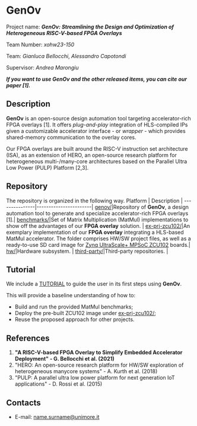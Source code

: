 
# GenOv
Project name: **_GenOv: Streamlining the Design and Optimization of Heterogeneous RISC-V-based FPGA Overlays_**

Team Number: *xohw23-150*

Team: *Gianluca Bellocchi*, *Alessandro Capotondi*

Supervisor: *Andrea Marongiu*

***If you want to use _GenOv_ and the other released items, you can cite our paper [1].***

## Description
**GenOv** is an open-source design automation tool targeting accelerator-rich FPGA overlays [1].
It offers *plug-and-play* integration of HLS-compiled IPs given a customizable accelerator interface - or *wrapper* - which provides shared-memory communication to the overlay cores. 

Our FPGA overlays are built around the RISC-V instruction set architecture (ISA), as an extension of HERO, an open-source research platform for heterogeneous multi-/many-core architectures based on the Parallel Ultra Low Power (PULP) Platform [2,3].

## Repository
The repository is organized in the following way. 
Platform | Description |
---------------|-----------------------|
[genov/][]|Repository of **GenOv**, a design automation tool to generate and specialize accelerator-rich FPGA overlays [1].|
[benchmarks/][]|Set of Matrix Multiplication (MatMul) implementations to show off the advantages of our **FPGA overlay** solution. |
[ex-prj-zcu102/][]|An exemplary implementation of our **FPGA overlay** integrating a HLS-based MatMul accelerator. The folder comprises HW/SW project files, as well as a ready-to-use SD card image for [Zynq UltraScale+ MPSoC ZCU102](https://www.mouser.it/new/xilinx/xilinx-zynq-ultrascale-zcu102-eval-kit/) boards.|
[hw/][]|Hardware subsystem. |
[third-party/][]|Third-party repositories. |

## Tutorial
We include a [TUTORIAL](tutorial.md) to guide the user in its first steps using **GenOv**.

This will provide a baseline understanding of how to:
+ Build and run the provided MatMul benchmarks;
+ Deploy the pre-built ZCU102 image under [ex-prj-zcu102/][];
+ Reuse the proposed approach for other projects.

## References
1) **"A RISC-V-based FPGA Overlay to Simplify Embedded Accelerator Deployment" - G. Bellocchi et al. (2021)**
2) "HERO: An open-source research platform for HW/SW exploration of heterogeneous manycore systems" - A. Kurth et al. (2018)
3) "PULP: A parallel ultra low power platform for next generation IoT applications" - D. Rossi et al. (2015)

## Contacts
* E-mail: <name.surname@unimore.it>

[.]:.
[genov/]:https://github.com/gbellocchi/genov
[benchmarks/]:benchmarks/
[ex-prj-zcu102/]:ex-prj-zcu102/
[hw/]:hw/
[third-party/]:third-party/
